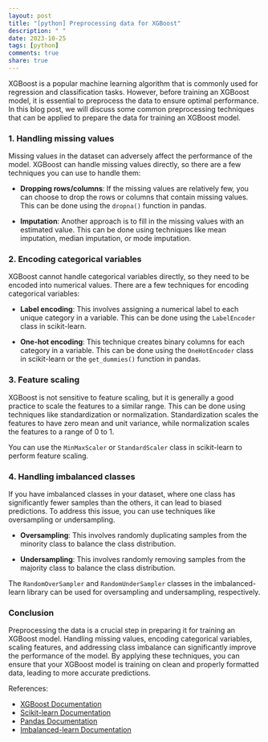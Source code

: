 ```yaml
---
layout: post
title: "[python] Preprocessing data for XGBoost"
description: " "
date: 2023-10-25
tags: [python]
comments: true
share: true
---
```


XGBoost is a popular machine learning algorithm that is commonly used for regression and classification tasks. However, before training an XGBoost model, it is essential to preprocess the data to ensure optimal performance. In this blog post, we will discuss some common preprocessing techniques that can be applied to prepare the data for training an XGBoost model.

### 1. Handling missing values

Missing values in the dataset can adversely affect the performance of the model. XGBoost can handle missing values directly, so there are a few techniques you can use to handle them:

- **Dropping rows/columns**: If the missing values are relatively few, you can choose to drop the rows or columns that contain missing values. This can be done using the `dropna()` function in pandas.

- **Imputation**: Another approach is to fill in the missing values with an estimated value. This can be done using techniques like mean imputation, median imputation, or mode imputation.

### 2. Encoding categorical variables

XGBoost cannot handle categorical variables directly, so they need to be encoded into numerical values. There are a few techniques for encoding categorical variables:

- **Label encoding**: This involves assigning a numerical label to each unique category in a variable. This can be done using the `LabelEncoder` class in scikit-learn.

- **One-hot encoding**: This technique creates binary columns for each category in a variable. This can be done using the `OneHotEncoder` class in scikit-learn or the `get_dummies()` function in pandas.

### 3. Feature scaling

XGBoost is not sensitive to feature scaling, but it is generally a good practice to scale the features to a similar range. This can be done using techniques like standardization or normalization. Standardization scales the features to have zero mean and unit variance, while normalization scales the features to a range of 0 to 1.

You can use the `MinMaxScaler` or `StandardScaler` class in scikit-learn to perform feature scaling.

### 4. Handling imbalanced classes

If you have imbalanced classes in your dataset, where one class has significantly fewer samples than the others, it can lead to biased predictions. To address this issue, you can use techniques like oversampling or undersampling.

- **Oversampling**: This involves randomly duplicating samples from the minority class to balance the class distribution.

- **Undersampling**: This involves randomly removing samples from the majority class to balance the class distribution.

The `RandomOverSampler` and `RandomUnderSampler` classes in the imbalanced-learn library can be used for oversampling and undersampling, respectively.

### Conclusion

Preprocessing the data is a crucial step in preparing it for training an XGBoost model. Handling missing values, encoding categorical variables, scaling features, and addressing class imbalance can significantly improve the performance of the model. By applying these techniques, you can ensure that your XGBoost model is training on clean and properly formatted data, leading to more accurate predictions.

References:
- [XGBoost Documentation](https://xgboost.readthedocs.io/)
- [Scikit-learn Documentation](https://scikit-learn.org/stable/)
- [Pandas Documentation](https://pandas.pydata.org/)
- [Imbalanced-learn Documentation](https://imbalanced-learn.org/)
